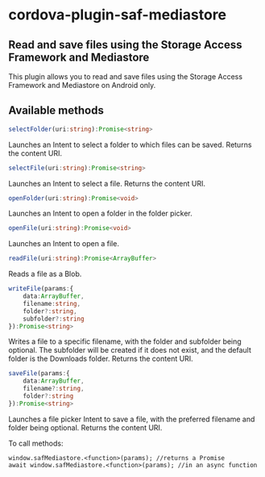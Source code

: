 # cordova-plugin-saf-mediastore

## Read and save files using the Storage Access Framework and Mediastore

This plugin allows you to read and save files using the Storage Access Framework and Mediastore on Android only.

## Available methods

```typescript
selectFolder(uri:string):Promise<string>
```
Launches an Intent to select a folder to which files can be saved. Returns the content URI.

```typescript
selectFile(uri:string):Promise<string>
```
Launches an Intent to select a file. Returns the content URI.

```typescript
openFolder(uri:string):Promise<void>
```
Launches an Intent to open a folder in the folder picker.

```typescript
openFile(uri:string):Promise<void>
```
Launches an Intent to open a file.

```typescript
readFile(uri:string):Promise<ArrayBuffer>
```
Reads a file as a Blob.

```typescript
writeFile(params:{
	data:ArrayBuffer,
	filename:string,
	folder?:string,
	subfolder?:string
}):Promise<string>
```
Writes a file to a specific filename, with the folder and subfolder being optional. The subfolder will be created if it does not exist, and the default folder is the Downloads folder. Returns the content URI.

```typescript
saveFile(params:{
	data:ArrayBuffer,
	filename?:string,
	folder?:string
}):Promise<string>
```
Launches a file picker Intent to save a file, with the preferred filename and folder being optional. Returns the content URI.

To call methods:
```
window.safMediastore.<function>(params); //returns a Promise
await window.safMediastore.<function>(params); //in an async function